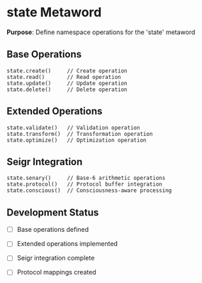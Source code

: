 # state Metaword

**Purpose**: Define namespace operations for the 'state' metaword

## Base Operations

```hyphos
state.create()     // Create operation
state.read()       // Read operation  
state.update()     // Update operation
state.delete()     // Delete operation
```

## Extended Operations

```hyphos
state.validate()   // Validation operation
state.transform()  // Transformation operation
state.optimize()   // Optimization operation
```

## Seigr Integration

```hyphos
state.senary()     // Base-6 arithmetic operations
state.protocol()   // Protocol buffer integration
state.conscious()  // Consciousness-aware processing
```

## Development Status

- [ ] Base operations defined
- [ ] Extended operations implemented  
- [ ] Seigr integration complete
- [ ] Protocol mappings created

